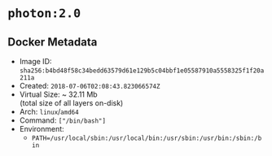# `photon:2.0`

## Docker Metadata

- Image ID: `sha256:b4bd48f58c34bedd63579d61e129b5c04bbf1e05587910a5558325f1f20a211a`
- Created: `2018-07-06T02:08:43.823066574Z`
- Virtual Size: ~ 32.11 Mb  
  (total size of all layers on-disk)
- Arch: `linux`/`amd64`
- Command: `["/bin/bash"]`
- Environment:
  - `PATH=/usr/local/sbin:/usr/local/bin:/usr/sbin:/usr/bin:/sbin:/bin`
